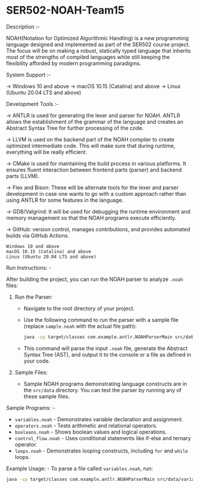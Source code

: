 # SER502-NOAH-Team15

Description :-

NOAH(Notation for Optimized Algorithmic Handling) is a new programming language designed and implemented as part of the SER502 course project. The focus will be on making a robust, statically typed language that inherits most of the strengths of compiled languages while still keeping the flexibility afforded by modern programming paradigms.

System Support :-

 -> Windows 10 and above
 -> macOS 10.15 (Catalina) and above
 -> Linux (Ubuntu 20.04 LTS and above)

Development Tools :-

 -> ANTLR is used for generating the lexer and parser for NOAH. ANTLR allows the establishment of the grammar of the language and creates an Abstract Syntax Tree for further processing of       the code.

 -> LLVM is used on the backend part of the NOAH compiler to create optimized intermediate code. This will make sure that during runtime, everything will be really efficient.

 -> CMake is used for maintaining the build process in various platforms. It ensures fluent interaction between frontend parts (parser) and backend parts (LLVM).

 -> Flex and Bison: These will be alternate tools for the lexer and parser development in case one wants to go with a custom approach rather than using ANTLR for some features in the            language.

 -> GDB/Valgrind: It will be used for debugging the runtime environment and memory management so that the NOAH programs execute efficiently.

 -> GitHub: version control, manages contributions, and provides automated builds via GitHub Actions.

	Windows 10 and above
	macOS 10.15 (Catalina) and above
	Linux (Ubuntu 20.04 LTS and above)


Run Instructions: -

After building the project, you can run the NOAH parser to analyze `.noah` files:

1. Run the Parser:
   - Navigate to the root directory of your project.
   - Use the following command to run the parser with a sample file (replace `sample.noah` with the actual file path):
     ```bash
     java -cp target/classes com.example.antlr.NOAHParserMain src/data/sample.noah
     ```

   - This command will parse the input `.noah` file, generate the Abstract Syntax Tree (AST), and output it to the console or a file as defined in your code.

2. Sample Files:
   - Sample NOAH programs demonstrating language constructs are in the `src/data` directory. You can test the parser by running any of these sample files.

Sample Programs: -

- `variables.noah` - Demonstrates variable declaration and assignment.
- `operators.noah` - Tests arithmetic and relational operators.
- `booleans.noah` - Shows boolean values and logical operations.
- `control_flow.noah` - Uses conditional statements like if-else and ternary operator.
- `loops.noah` - Demonstrates looping constructs, including `for` and `while` loops.

Example Usage: -
To parse a file called `variables.noah`, run:
```bash
java -cp target/classes com.example.antlr.NOAHParserMain src/data/variables.noah
